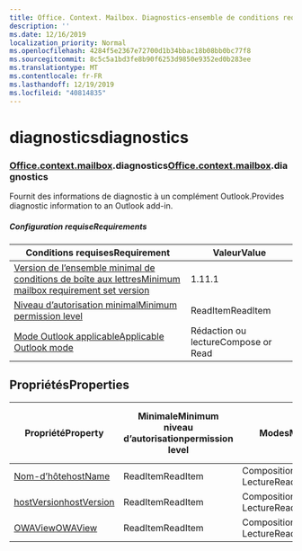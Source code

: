```yaml
---
title: Office. Context. Mailbox. Diagnostics-ensemble de conditions requises 1,5
description: ''
ms.date: 12/16/2019
localization_priority: Normal
ms.openlocfilehash: 4284f5e2367e72700d1b34bbac18b08bb0bc77f8
ms.sourcegitcommit: 8c5c5a1bd3fe8b90f6253d9850e9352ed0b283ee
ms.translationtype: MT
ms.contentlocale: fr-FR
ms.lasthandoff: 12/19/2019
ms.locfileid: "40814835"
---
```

# <a name="diagnostics"></a><span data-ttu-id="1a9b3-102">diagnostics</span><span class="sxs-lookup"><span data-stu-id="1a9b3-102">diagnostics</span></span>

### <a name="officeofficemdcontextofficecontextmdmailboxofficecontextmailboxmddiagnostics"></a><span data-ttu-id="1a9b3-103">[Office](office.md)[.context](office.context.md)[.mailbox](office.context.mailbox.md).diagnostics</span><span class="sxs-lookup"><span data-stu-id="1a9b3-103">[Office](office.md)[.context](office.context.md)[.mailbox](office.context.mailbox.md).diagnostics</span></span>

<span data-ttu-id="1a9b3-104">Fournit des informations de diagnostic à un complément Outlook.</span><span class="sxs-lookup"><span data-stu-id="1a9b3-104">Provides diagnostic information to an Outlook add-in.</span></span>

##### <a name="requirements"></a><span data-ttu-id="1a9b3-105">Configuration requise</span><span class="sxs-lookup"><span data-stu-id="1a9b3-105">Requirements</span></span>

|<span data-ttu-id="1a9b3-106">Conditions requises</span><span class="sxs-lookup"><span data-stu-id="1a9b3-106">Requirement</span></span>| <span data-ttu-id="1a9b3-107">Valeur</span><span class="sxs-lookup"><span data-stu-id="1a9b3-107">Value</span></span>|
|---|---|
|[<span data-ttu-id="1a9b3-108">Version de l’ensemble minimal de conditions de boîte aux lettres</span><span class="sxs-lookup"><span data-stu-id="1a9b3-108">Minimum mailbox requirement set version</span></span>](../../requirement-sets/outlook-api-requirement-sets.md)| <span data-ttu-id="1a9b3-109">1.1</span><span class="sxs-lookup"><span data-stu-id="1a9b3-109">1.1</span></span>|
|[<span data-ttu-id="1a9b3-110">Niveau d’autorisation minimal</span><span class="sxs-lookup"><span data-stu-id="1a9b3-110">Minimum permission level</span></span>](/outlook/add-ins/understanding-outlook-add-in-permissions)| <span data-ttu-id="1a9b3-111">ReadItem</span><span class="sxs-lookup"><span data-stu-id="1a9b3-111">ReadItem</span></span>|
|[<span data-ttu-id="1a9b3-112">Mode Outlook applicable</span><span class="sxs-lookup"><span data-stu-id="1a9b3-112">Applicable Outlook mode</span></span>](/outlook/add-ins/#extension-points)| <span data-ttu-id="1a9b3-113">Rédaction ou lecture</span><span class="sxs-lookup"><span data-stu-id="1a9b3-113">Compose or Read</span></span>|

## <a name="properties"></a><span data-ttu-id="1a9b3-114">Propriétés</span><span class="sxs-lookup"><span data-stu-id="1a9b3-114">Properties</span></span>

| <span data-ttu-id="1a9b3-115">Propriété</span><span class="sxs-lookup"><span data-stu-id="1a9b3-115">Property</span></span> | <span data-ttu-id="1a9b3-116">Minimale</span><span class="sxs-lookup"><span data-stu-id="1a9b3-116">Minimum</span></span><br><span data-ttu-id="1a9b3-117">niveau d’autorisation</span><span class="sxs-lookup"><span data-stu-id="1a9b3-117">permission level</span></span> | <span data-ttu-id="1a9b3-118">Modes</span><span class="sxs-lookup"><span data-stu-id="1a9b3-118">Modes</span></span> | <span data-ttu-id="1a9b3-119">Type de retour</span><span class="sxs-lookup"><span data-stu-id="1a9b3-119">Return type</span></span> | <span data-ttu-id="1a9b3-120">Minimale</span><span class="sxs-lookup"><span data-stu-id="1a9b3-120">Minimum</span></span><br><span data-ttu-id="1a9b3-121">ensemble de conditions requises</span><span class="sxs-lookup"><span data-stu-id="1a9b3-121">requirement set</span></span> |
|---|---|---|---|:---:|
| [<span data-ttu-id="1a9b3-122">Nom-d’hôte</span><span class="sxs-lookup"><span data-stu-id="1a9b3-122">hostName</span></span>](/javascript/api/outlook/office.diagnostics?view=outlook-js-1.5#hostname) | <span data-ttu-id="1a9b3-123">ReadItem</span><span class="sxs-lookup"><span data-stu-id="1a9b3-123">ReadItem</span></span> | <span data-ttu-id="1a9b3-124">Composition</span><span class="sxs-lookup"><span data-stu-id="1a9b3-124">Compose</span></span><br><span data-ttu-id="1a9b3-125">Lecture</span><span class="sxs-lookup"><span data-stu-id="1a9b3-125">Read</span></span> | <span data-ttu-id="1a9b3-126">String</span><span class="sxs-lookup"><span data-stu-id="1a9b3-126">String</span></span> | [<span data-ttu-id="1a9b3-127">1.1</span><span class="sxs-lookup"><span data-stu-id="1a9b3-127">1.1</span></span>](../requirement-set-1.1/outlook-requirement-set-1.1.md) |
| [<span data-ttu-id="1a9b3-128">hostVersion</span><span class="sxs-lookup"><span data-stu-id="1a9b3-128">hostVersion</span></span>](/javascript/api/outlook/office.diagnostics?view=outlook-js-1.5#hostversion) | <span data-ttu-id="1a9b3-129">ReadItem</span><span class="sxs-lookup"><span data-stu-id="1a9b3-129">ReadItem</span></span> | <span data-ttu-id="1a9b3-130">Composition</span><span class="sxs-lookup"><span data-stu-id="1a9b3-130">Compose</span></span><br><span data-ttu-id="1a9b3-131">Lecture</span><span class="sxs-lookup"><span data-stu-id="1a9b3-131">Read</span></span> | <span data-ttu-id="1a9b3-132">String</span><span class="sxs-lookup"><span data-stu-id="1a9b3-132">String</span></span> | [<span data-ttu-id="1a9b3-133">1.1</span><span class="sxs-lookup"><span data-stu-id="1a9b3-133">1.1</span></span>](../requirement-set-1.1/outlook-requirement-set-1.1.md) |
| [<span data-ttu-id="1a9b3-134">OWAView</span><span class="sxs-lookup"><span data-stu-id="1a9b3-134">OWAView</span></span>](/javascript/api/outlook/office.diagnostics?view=outlook-js-1.5#owaview) | <span data-ttu-id="1a9b3-135">ReadItem</span><span class="sxs-lookup"><span data-stu-id="1a9b3-135">ReadItem</span></span> | <span data-ttu-id="1a9b3-136">Composition</span><span class="sxs-lookup"><span data-stu-id="1a9b3-136">Compose</span></span><br><span data-ttu-id="1a9b3-137">Lecture</span><span class="sxs-lookup"><span data-stu-id="1a9b3-137">Read</span></span> | <span data-ttu-id="1a9b3-138">String</span><span class="sxs-lookup"><span data-stu-id="1a9b3-138">String</span></span> | [<span data-ttu-id="1a9b3-139">1.1</span><span class="sxs-lookup"><span data-stu-id="1a9b3-139">1.1</span></span>](../requirement-set-1.1/outlook-requirement-set-1.1.md) |
